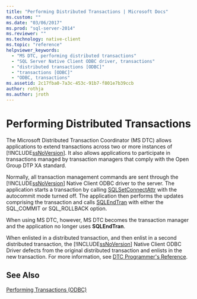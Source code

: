 ```yaml
---
title: "Performing Distributed Transactions | Microsoft Docs"
ms.custom: ""
ms.date: "03/06/2017"
ms.prod: "sql-server-2014"
ms.reviewer: ""
ms.technology: native-client
ms.topic: "reference"
helpviewer_keywords: 
  - "MS DTC, performing distributed transactions"
  - "SQL Server Native Client ODBC driver, transactions"
  - "distributed transactions [ODBC]"
  - "transactions [ODBC]"
  - "ODBC, transactions"
ms.assetid: 2c17fba0-7a3c-453c-91b7-f801e7b39ccb
author: rothja
ms.author: jroth
---
```

# Performing Distributed Transactions
  The Microsoft Distributed Transaction Coordinator (MS DTC) allows applications to extend transactions across two or more instances of [!INCLUDE[ssNoVersion](../../../includes/ssnoversion-md.md)]. It also allows applications to participate in transactions managed by transaction managers that comply with the Open Group DTP XA standard.  
  
 Normally, all transaction management commands are sent through the [!INCLUDE[ssNoVersion](../../../includes/ssnoversion-md.md)] Native Client ODBC driver to the server. The application starts a transaction by calling [SQLSetConnectAttr](../../native-client-odbc-api/sqlsetconnectattr.md) with the autocommit mode turned off. The application then performs the updates comprising the transaction and calls [SQLEndTran](../../native-client-odbc-api/sqlendtran.md) with either the SQL_COMMIT or SQL_ROLLBACK option.  
  
 When using MS DTC, however, MS DTC becomes the transaction manager and the application no longer uses **SQLEndTran**.  
  
 When enlisted in a distributed transaction, and then enlist in a second distributed transaction, the [!INCLUDE[ssNoVersion](../../../includes/ssnoversion-md.md)] Native Client ODBC Driver defects from the original distributed transaction and enlists in the new transaction. For more information, see [DTC Programmer's Reference](https://msdn.microsoft.com/library/ms686108\(VS.85\).aspx).  
  
## See Also  
 [Performing Transactions &#40;ODBC&#41;](../../../database-engine/dev-guide/performing-transactions-odbc.md)  
  
  
